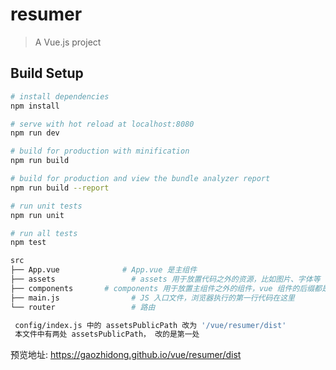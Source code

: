 # resumer

> A Vue.js project

## Build Setup

``` bash
# install dependencies
npm install

# serve with hot reload at localhost:8080
npm run dev

# build for production with minification
npm run build

# build for production and view the bundle analyzer report
npm run build --report

# run unit tests
npm run unit

# run all tests
npm test
```

```bash
src
├── App.vue              # App.vue 是主组件
├── assets                 # assets 用于放置代码之外的资源，比如图片、字体等
├── components       # components 用于放置主组件之外的组件，vue 组件的后缀都是 .vue
├── main.js                # JS 入口文件，浏览器执行的第一行代码在这里
└── router                 # 路由
```

```bash
 config/index.js 中的 assetsPublicPath 改为 '/vue/resumer/dist'
 本文件中有两处 assetsPublicPath， 改的是第一处
```
预览地址: <https://gaozhidong.github.io/vue/resumer/dist>